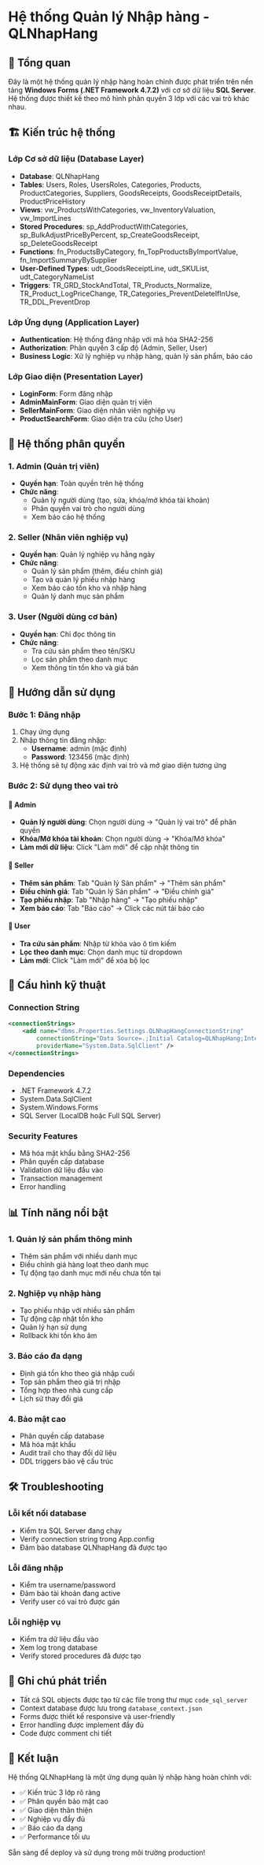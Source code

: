 # Hệ thống Quản lý Nhập hàng - QLNhapHang

## 🎯 Tổng quan

Đây là một hệ thống quản lý nhập hàng hoàn chỉnh được phát triển trên nền tảng **Windows Forms (.NET Framework 4.7.2)** với cơ sở dữ liệu **SQL Server**. Hệ thống được thiết kế theo mô hình phân quyền 3 lớp với các vai trò khác nhau.

## 🏗️ Kiến trúc hệ thống

### **Lớp Cơ sở dữ liệu (Database Layer)**
- **Database**: QLNhapHang
- **Tables**: Users, Roles, UsersRoles, Categories, Products, ProductCategories, Suppliers, GoodsReceipts, GoodsReceiptDetails, ProductPriceHistory
- **Views**: vw_ProductsWithCategories, vw_InventoryValuation, vw_ImportLines
- **Stored Procedures**: sp_AddProductWithCategories, sp_BulkAdjustPriceByPercent, sp_CreateGoodsReceipt, sp_DeleteGoodsReceipt
- **Functions**: fn_ProductsByCategory, fn_TopProductsByImportValue, fn_ImportSummaryBySupplier
- **User-Defined Types**: udt_GoodsReceiptLine, udt_SKUList, udt_CategoryNameList
- **Triggers**: TR_GRD_StockAndTotal, TR_Products_Normalize, TR_Product_LogPriceChange, TR_Categories_PreventDeleteIfInUse, TR_DDL_PreventDrop

### **Lớp Ứng dụng (Application Layer)**
- **Authentication**: Hệ thống đăng nhập với mã hóa SHA2-256
- **Authorization**: Phân quyền 3 cấp độ (Admin, Seller, User)
- **Business Logic**: Xử lý nghiệp vụ nhập hàng, quản lý sản phẩm, báo cáo

### **Lớp Giao diện (Presentation Layer)**
- **LoginForm**: Form đăng nhập
- **AdminMainForm**: Giao diện quản trị viên
- **SellerMainForm**: Giao diện nhân viên nghiệp vụ
- **ProductSearchForm**: Giao diện tra cứu (cho User)

## 👥 Hệ thống phân quyền

### **1. Admin (Quản trị viên)**
- **Quyền hạn**: Toàn quyền trên hệ thống
- **Chức năng**:
  - Quản lý người dùng (tạo, sửa, khóa/mở khóa tài khoản)
  - Phân quyền vai trò cho người dùng
  - Xem báo cáo hệ thống

### **2. Seller (Nhân viên nghiệp vụ)**
- **Quyền hạn**: Quản lý nghiệp vụ hằng ngày
- **Chức năng**:
  - Quản lý sản phẩm (thêm, điều chỉnh giá)
  - Tạo và quản lý phiếu nhập hàng
  - Xem báo cáo tồn kho và nhập hàng
  - Quản lý danh mục sản phẩm

### **3. User (Người dùng cơ bản)**
- **Quyền hạn**: Chỉ đọc thông tin
- **Chức năng**:
  - Tra cứu sản phẩm theo tên/SKU
  - Lọc sản phẩm theo danh mục
  - Xem thông tin tồn kho và giá bán

## 🚀 Hướng dẫn sử dụng

### **Bước 1: Đăng nhập**
1. Chạy ứng dụng
2. Nhập thông tin đăng nhập:
   - **Username**: admin (mặc định)
   - **Password**: 123456 (mặc định)
3. Hệ thống sẽ tự động xác định vai trò và mở giao diện tương ứng

### **Bước 2: Sử dụng theo vai trò**

#### **🔧 Admin**
- **Quản lý người dùng**: Chọn người dùng → "Quản lý vai trò" để phân quyền
- **Khóa/Mở khóa tài khoản**: Chọn người dùng → "Khóa/Mở khóa"
- **Làm mới dữ liệu**: Click "Làm mới" để cập nhật thông tin

#### **💼 Seller**
- **Thêm sản phẩm**: Tab "Quản lý Sản phẩm" → "Thêm sản phẩm"
- **Điều chỉnh giá**: Tab "Quản lý Sản phẩm" → "Điều chỉnh giá"
- **Tạo phiếu nhập**: Tab "Nhập hàng" → "Tạo phiếu nhập"
- **Xem báo cáo**: Tab "Báo cáo" → Click các nút tải báo cáo

#### **👤 User**
- **Tra cứu sản phẩm**: Nhập từ khóa vào ô tìm kiếm
- **Lọc theo danh mục**: Chọn danh mục từ dropdown
- **Làm mới**: Click "Làm mới" để xóa bộ lọc

## 🔧 Cấu hình kỹ thuật

### **Connection String**
```xml
<connectionStrings>
    <add name="dbms.Properties.Settings.QLNhapHangConnectionString"
        connectionString="Data Source=.;Initial Catalog=QLNhapHang;Integrated Security=True;TrustServerCertificate=True"
        providerName="System.Data.SqlClient" />
</connectionStrings>
```

### **Dependencies**
- .NET Framework 4.7.2
- System.Data.SqlClient
- System.Windows.Forms
- SQL Server (LocalDB hoặc Full SQL Server)

### **Security Features**
- Mã hóa mật khẩu bằng SHA2-256
- Phân quyền cấp database
- Validation dữ liệu đầu vào
- Transaction management
- Error handling

## 📊 Tính năng nổi bật

### **1. Quản lý sản phẩm thông minh**
- Thêm sản phẩm với nhiều danh mục
- Điều chỉnh giá hàng loạt theo danh mục
- Tự động tạo danh mục mới nếu chưa tồn tại

### **2. Nghiệp vụ nhập hàng**
- Tạo phiếu nhập với nhiều sản phẩm
- Tự động cập nhật tồn kho
- Quản lý hạn sử dụng
- Rollback khi tồn kho âm

### **3. Báo cáo đa dạng**
- Định giá tồn kho theo giá nhập cuối
- Top sản phẩm theo giá trị nhập
- Tổng hợp theo nhà cung cấp
- Lịch sử thay đổi giá

### **4. Bảo mật cao**
- Phân quyền cấp database
- Mã hóa mật khẩu
- Audit trail cho thay đổi dữ liệu
- DDL triggers bảo vệ cấu trúc

## 🛠️ Troubleshooting

### **Lỗi kết nối database**
- Kiểm tra SQL Server đang chạy
- Verify connection string trong App.config
- Đảm bảo database QLNhapHang đã được tạo

### **Lỗi đăng nhập**
- Kiểm tra username/password
- Đảm bảo tài khoản đang active
- Verify user có vai trò được gán

### **Lỗi nghiệp vụ**
- Kiểm tra dữ liệu đầu vào
- Xem log trong database
- Verify stored procedures đã được tạo

## 📝 Ghi chú phát triển

- Tất cả SQL objects được tạo từ các file trong thư mục `code_sql_server`
- Context database được lưu trong `database_context.json`
- Forms được thiết kế responsive và user-friendly
- Error handling được implement đầy đủ
- Code được comment chi tiết

## 🎉 Kết luận

Hệ thống QLNhapHang là một ứng dụng quản lý nhập hàng hoàn chỉnh với:
- ✅ Kiến trúc 3 lớp rõ ràng
- ✅ Phân quyền bảo mật cao
- ✅ Giao diện thân thiện
- ✅ Nghiệp vụ đầy đủ
- ✅ Báo cáo đa dạng
- ✅ Performance tối ưu

Sẵn sàng để deploy và sử dụng trong môi trường production!
